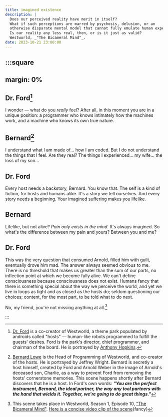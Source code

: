 ```yaml
---
title: imagined existence
description: |
  Does our perceived reality have merit in itself?
  What if such perceptions are marred by psychosis, delusion, or an
  otherwise disparate mental model that cannot fully emulate human experience?
  Is our reality any less real, then, or is it just as valid?  
  Westworld, _"The Bicameral Mind"_.
date: 2023-10-21 23:00:00
---
```


:::square
---
margin: 0%
---

## Dr. Ford[^1]

I wonder &mdash; what do you _really_ feel?
After all, in this moment you are in a unique position:
a programmer who knows intimately how the machines work,
and a machine who knows its own true nature.

## Bernard[^2]

I understand what I am made of... how I am coded.
But I do not understand the things that I feel.
Are they real? The things I experienced... my wife...
the loss of my son...

## Dr. Ford

Every host needs a backstory, Bernard. You know that.
The self is a kind of fiction, for hosts and humans alike.
It's a story we tell ourselves.
And every story needs a beginning.
Your imagined suffering makes you lifelike.

## Bernard

Lifelike, but not alive? _Pain only exists in the mind._
It's always imagined. So what's the difference between my pain and yours?
Between you and me?

## Dr. Ford

This was the very question that consumed Arnold, filled him with guilt,
eventually drove him mad. The answer always seemed obvious to me.
There is no threshold that makes us greater than the sum of our parts,
no inflection point at which we become fully alive.
We can't define consciousness because consciousness does not exist.
Humans fancy that there is something special about the way we perceive the world,
and yet we live in loops as tight and as closed as the hosts do;
seldom questioning our choices; content, for the most part,
to be told what to do next.

No, my friend, you're not missing anything at all.[^3]

:::

[^1]: [Dr. Ford][dr-ford] is a co-creator of Westworld,
  a theme park populated by androids called "hosts"
  &mdash; human-like robots programmed to fulfill the guests' desires.
  Ford is the park's director, chief programmer, and chairman of the board.
  He is portrayed by [Anthony Hopkins][anthony-hopkins].

[^2]: [Bernard Lowe][bernard] is the Head of Programming of Westworld,
  and co-creator of the hosts.
  He is portrayed by Jeffrey Wright.
  Bernard is secretly a host himself,
  created by Ford and Arnold Weber in the image of Arnold's deceased son,
  Charlie, as a way to prevent Ford from removing the hosts' cornerstone memories.
  This scene happens shortly after Bernard discovers that he is a host.
  In Ford's own words:
  **_"You are the perfect instrument, Bernard, the ideal partner,
    the way any tool partners with the hand that wields it.
    Together, we're going to do great things."_**

[^3]: This scene takes place in Westworld, Season 1, Episode 10, ["The Bicameral Mind"][bicameral-mind].
  [Here is a concise video clip of the scene](https://youtu.be/S94ETUiMZwQ?si=P-o4Gcil0xgKHVE9){fancy}

[dr-ford]:          https://westworld.fandom.com/wiki/Robert_Ford
[bernard]:          https://westworld.fandom.com/wiki/Bernard_Lowe
[anthony-hopkins]:  https://en.wikipedia.org/wiki/Anthony_Hopkins
[bicameral-mind]:   https://en.wikipedia.org/wiki/The_Bicameral_Mind
